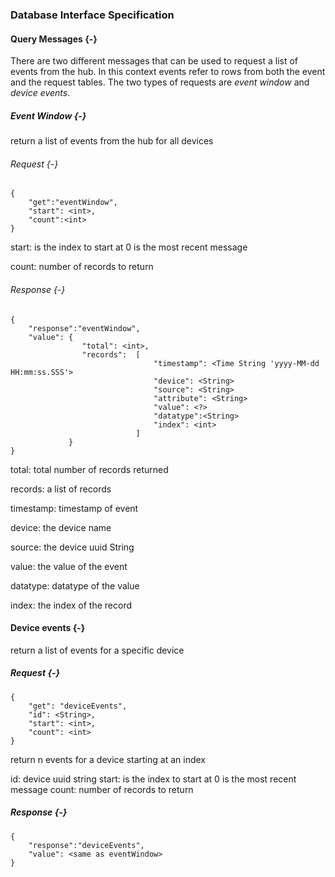 ### Database Interface Specification

#### Query Messages {-}

There are two different messages that can be used to request a list of events from the hub. In this
context events refer to rows from both the event and the request tables. The two types of requests
are *event window* and *device events*.

##### Event Window {-}

return a list of events from the hub for all devices

###### Request {-}

```
{
    "get":"eventWindow", 
    "start": <int>, 
    "count":<int>
}
```


start: is the index to start at 0 is the most recent message 

count: number of records to return

###### Response {-}

``` 
{
    "response":"eventWindow", 
    "value": {
                "total": <int>,
                "records":  [
                                "timestamp": <Time String 'yyyy-MM-dd HH:mm:ss.SSS'>
                                "device": <String>
                                "source": <String>
                                "attribute": <String>
                                "value": <?>
                                "datatype":<String>
                                "index": <int>
                            ]
             }
}
```

total: total number of records returned 

records: a list of records

timestamp: timestamp of event

device: the device name

source: the device uuid String

value: the value of the event

datatype: datatype of the value

index: the index of the record

#### Device events {-}

return a list of events for a specific device

##### Request {-}

```
{
    "get": "deviceEvents",
    "id": <String>, 
    "start": <int>, 
    "count": <int>
}
```

return n events for a device starting at an index

id: device uuid string
start: is the index to start at 0 is the most recent message 
count: number of records to return


##### Response {-}

``` 
{
    "response":"deviceEvents", 
    "value": <same as eventWindow>
}
```

